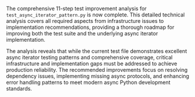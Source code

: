 The comprehensive 11-step test improvement analysis for `test_async_iterator_pattern.py` is now complete. This detailed technical analysis covers all required aspects from infrastructure issues to implementation recommendations, providing a thorough roadmap for improving both the test suite and the underlying async iterator implementation.

The analysis reveals that while the current test file demonstrates excellent async iterator testing patterns and comprehensive coverage, critical infrastructure and implementation gaps must be addressed to achieve production reliability. The recommended improvements focus on resolving dependency issues, implementing missing async protocols, and enhancing error handling patterns to meet modern async Python development standards.
